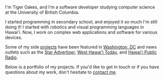 I'm Tiger Oakes, and I'm a software developer studying computer science at
the University of British Columbia.

I started programming in secondary school, and enjoyed it so much
I'm still doing it! I started with robotics and visual programming
languages in Hawai'i. Now, I work on complex web applications and
software for various devices.

Some of my side [projects](/projects/) have been featured in
[Washington, DC](https://gabbard.house.gov/news/press-releases/rep-tulsi-gabbard-presents-congressional-awards-young-leaders-hawai-i-s-second)
and news outlets such as the [Star Advertiser](http://www.staradvertiser.com/2012/07/31/hawaii-news/for-teenager-buds-of-life-bloom-without-boundaries/),
[West Hawai'i Today](http://westhawaiitoday.com/news/local-news/hele-schedule-be-available-app),
and [Hawai'i Public Radio](http://www.bytemarkscafe.org/2015/04/29/episode-348-sounding-rockets-apr-29-2015/).

Below is a portfolio of my projects. If you'd like to get in touch or if you
have questions about my work, don't hesitate to [contact me](/contact/).

